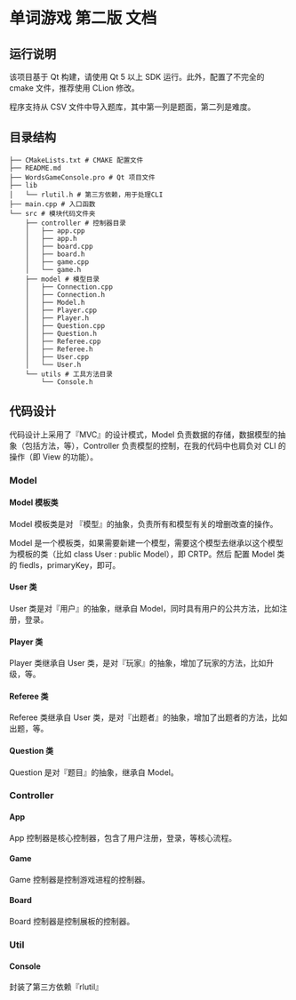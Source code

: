 # 单词游戏 第二版 文档

## 运行说明

该项目基于 Qt 构建，请使用 Qt 5 以上 SDK 运行。此外，配置了不完全的 cmake 文件，推荐使用 CLion 修改。

程序支持从 CSV 文件中导入题库，其中第一列是题面，第二列是难度。

## 目录结构

```
├── CMakeLists.txt # CMAKE 配置文件
├── README.md
├── WordsGameConsole.pro # Qt 项目文件
├── lib
│   └── rlutil.h # 第三方依赖，用于处理CLI
├── main.cpp # 入口函数
└── src # 模块代码文件夹
    ├── controller # 控制器目录
    │   ├── app.cpp
    │   ├── app.h
    │   ├── board.cpp
    │   ├── board.h
    │   ├── game.cpp
    │   └── game.h
    ├── model # 模型目录
    │   ├── Connection.cpp
    │   ├── Connection.h
    │   ├── Model.h
    │   ├── Player.cpp
    │   ├── Player.h
    │   ├── Question.cpp
    │   ├── Question.h
    │   ├── Referee.cpp
    │   ├── Referee.h
    │   ├── User.cpp
    │   └── User.h
    └── utils # 工具方法目录
        └── Console.h
```

## 代码设计

代码设计上采用了『MVC』的设计模式，Model 负责数据的存储，数据模型的抽象（包括方法，等），Controller 负责模型的控制，在我的代码中也肩负对 CLI 的操作（即 View 的功能）。

### Model

#### Model 模板类

Model 模板类是对 『模型』的抽象，负责所有和模型有关的增删改查的操作。

Model 是一个模板类，如果需要新建一个模型，需要这个模型去继承以这个模型为模板的类（比如 class User : public Model<User>），即 CRTP。然后 配置 Model<User> 类的 fiedls，primaryKey，即可。

#### User 类

User 类是对『用户』的抽象，继承自 Model，同时具有用户的公共方法，比如注册，登录。

#### Player 类

Player 类继承自 User 类，是对『玩家』的抽象，增加了玩家的方法，比如升级，等。

#### Referee 类

Referee 类继承自 User 类，是对『出题者』的抽象，增加了出题者的方法，比如出题，等。

#### Question 类

Question 是对『题目』的抽象，继承自 Model。


### Controller

#### App

App 控制器是核心控制器，包含了用户注册，登录，等核心流程。

#### Game

Game 控制器是控制游戏进程的控制器。

#### Board

Board 控制器是控制展板的控制器。

### Util

#### Console

封装了第三方依赖『rlutil』
